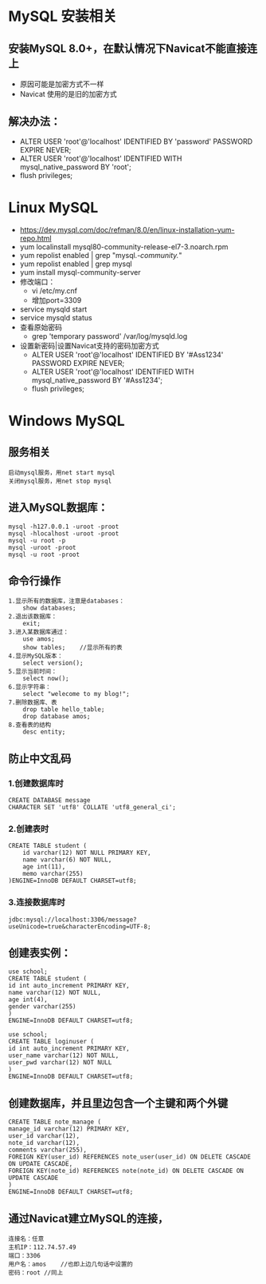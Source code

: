 # MySQL 安装相关
## 安装MySQL 8.0+，在默认情况下Navicat不能直接连上
 - 原因可能是加密方式不一样
 - Navicat 使用的是旧的加密方式

## 解决办法：
 - ALTER USER 'root'@'localhost' IDENTIFIED BY 'password' PASSWORD EXPIRE NEVER;
 - ALTER USER 'root'@'localhost' IDENTIFIED WITH mysql_native_password BY 'root';
 - flush privileges;

# Linux MySQL

- https://dev.mysql.com/doc/refman/8.0/en/linux-installation-yum-repo.html
- yum localinstall mysql80-community-release-el7-3.noarch.rpm
- yum repolist enabled | grep "mysql.*-community.*"
- yum repolist enabled | grep mysql
- yum install mysql-community-server
- 修改端口：
  - vi /etc/my.cnf
  - 增加port=3309
- service mysqld start
- service mysqld status
- 查看原始密码
  - grep 'temporary password' /var/log/mysqld.log
- 设置新密码|设置Navicat支持的密码加密方式
  - ALTER USER 'root'@'localhost' IDENTIFIED BY '#Ass1234' PASSWORD EXPIRE NEVER;
  - ALTER USER 'root'@'localhost' IDENTIFIED WITH mysql_native_password BY '#Ass1234';
  - flush privileges;

# Windows MySQL

## 服务相关
    启动mysql服务，用net start mysql
    关闭mysql服务，用net stop mysql

## 进入MySQL数据库：
    mysql -h127.0.0.1 -uroot -proot
    mysql -hlocalhost -uroot -proot
    mysql -u root -p
    mysql -uroot -proot
    mysql -u root -proot

## 命令行操作
    1.显示所有的数据库，注意是databases：
        show databases;
    2.退出该数据库：
        exit;
    3.进入某数据库通过：
        use amos;
        show tables;	//显示所有的表
    4.显示MySQL版本：
        select version();
    5.显示当前时间：
        select now();
    6.显示字符串：
        select "welecome to my blog!";
    7.删除数据库、表
        drop table hello_table;
        drop database amos;
    8.查看表的结构
        desc entity;

## 防止中文乱码

### 1.创建数据库时
    CREATE DATABASE message
    CHARACTER SET 'utf8' COLLATE 'utf8_general_ci';
    
### 2.创建表时
    CREATE TABLE student (
        id varchar(12) NOT NULL PRIMARY KEY,
        name varchar(6) NOT NULL,
        age int(11),
        memo varchar(255)
    )ENGINE=InnoDB DEFAULT CHARSET=utf8;
    
### 3.连接数据库时
    jdbc:mysql://localhost:3306/message?useUnicode=true&characterEncoding=UTF-8;

## 创建表实例：
    use school;
    CREATE TABLE student (
    id int auto_increment PRIMARY KEY,
    name varchar(12) NOT NULL,
    age int(4),
    gender varchar(255)
    )
    ENGINE=InnoDB DEFAULT CHARSET=utf8;
    
    use school;
    CREATE TABLE loginuser (
    id int auto_increment PRIMARY KEY,
    user_name varchar(12) NOT NULL,
    user_pwd varchar(12) NOT NULL
    )
    ENGINE=InnoDB DEFAULT CHARSET=utf8;

## 创建数据库，并且里边包含一个主键和两个外键

    CREATE TABLE note_manage (
    manage_id varchar(12) PRIMARY KEY,
    user_id varchar(12),
    note_id varchar(12),
    comments varchar(255),
    FOREIGN KEY(user_id) REFERENCES note_user(user_id) ON DELETE CASCADE ON UPDATE CASCADE,
    FOREIGN KEY(note_id) REFERENCES note(note_id) ON DELETE CASCADE ON UPDATE CASCADE
    )
    ENGINE=InnoDB DEFAULT CHARSET=utf8;

## 通过Navicat建立MySQL的连接，
    连接名：任意
    主机IP：112.74.57.49
    端口：3306
    用户名：amos	//也即上边几句话中设置的
    密码：root	//同上
